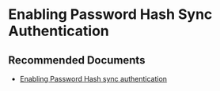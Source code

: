 <properties
    pageTitle="Enabling Password Hash sync authentication"
    description="Enabling Password Hash sync authentication"
    service="microsoft.aad"
    resource="Microsoft_AAD_IAM"
    authors="curtand"
    ms.author="curtand"
    displayOrder=""
    supportTopicIds="32615380"
    selfHelpType="generic"
    resourceTags=""
    productPesIds="16579"
    cloudEnvironments="public"
 	articleId="36ea4adc-47fc-4e18-b37c-61af8f4ba470"
	ownershipId="AzureIdentity_SignIn"
/>

# Enabling Password Hash Sync Authentication

## **Recommended Documents**

* [Enabling Password Hash sync authentication](https://docs.microsoft.com/azure/active-directory-domain-services/active-directory-ds-getting-started-password-sync)
